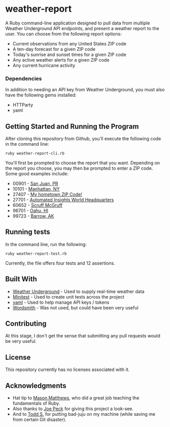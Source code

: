 # weather-report
A Ruby command-line application designed to pull data from multiple Weather Underground API endpoints, and present a weather report to the user.  You can choose from the following report options:

* Current observations from any United States ZIP code
* A ten-day forecast for a given ZIP code
* Today's sunrise and sunset times for a given ZIP code
* Any active weather alerts for a given ZIP code
* Any current hurricane activity

### Dependencies

In addition to needing an API key from Weather Underground, you must also have the following gems installed:

* HTTParty
* yaml

## Getting Started and Running the Program

After cloning this repository from Github, you'll execute the following code in the command line:

```
ruby weather-report-cli.rb
```

You'll first be prompted to choose the report that you want.  Depending on the report you choose, you may then be prompted to enter a ZIP code.  Some good examples include:

* 00901 - [San Juan, PR](https://www.google.com/search?q=00901+zip+code)
* 10101 - [Manhattan, NY](https://www.google.com/search?q=10101+zip+code)
* 27407 - [My hometown ZIP Code!](https://en.wikipedia.org/wiki/Greensboro,_North_Carolina)
* 27701 - [Automated Insights World Headquarters](https://automatedinsights.com/)
* 60652 - [Scruff McGruff](https://www.google.com/search?q=scruff+mcgruff+zip+code)
* 96701 - [Oahu, HI](https://www.google.com/search?q=96701+zip+code)
* 99723 - [Barrow, AK](https://www.google.com/search?q=barrow+alaska+zip+code)

## Running tests

In the command line, run the following:

```
ruby weather-report-test.rb
```

Currently, the file offers four tests and 12 assertions.

## Built With

* [Weather Underground](https://www.wunderground.com/weather/api) - Used to supply real-time weather data
* [Minitest](https://github.com/seattlerb/minitest) - Used to create unit tests across the project
* [yaml](http://yaml.org/) - Used to help manage API keys / tokens
* [Wordsmith](https://github.com/ai-wordsmith/wordsmith-ruby-sdk) - Was not used, but could have been very useful

## Contributing

At this stage, I don't get the sense that submitting any pull requests would be very useful.

## License

This repository currently has no licenses associated with it.

## Acknowledgments

* Hat tip to [Mason Matthews](https://github.com/masonfmatthews), who did a great job teaching the fundamentals of Ruby.
* Also thanks to [Joe Peck](https://github.com/fatcatt316) for giving this project a look-see.
* And to [Todd S.](https://github.com/toddsheet) for putting bad-juju on my machine (while saving me from certain Git disaster).
